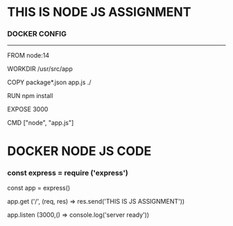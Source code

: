 # THIS IS NODE JS ASSIGNMENT
### DOCKER CONFIG
---
FROM node:14

WORKDIR /usr/src/app

COPY package*.json app.js ./

RUN npm install

EXPOSE 3000

CMD ["node", "app.js"]

# DOCKER NODE JS CODE

### const express = require ('express')
const app = express()

app.get ('/', (req, res) => res.send('THIS IS JS ASSIGNMENT'))

app.listen (3000,() => console.log('server ready'))